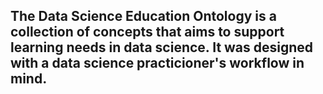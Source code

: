 ## The Data Science Education Ontology is a collection of concepts that aims to support learning needs in data science. It was designed with a data science practicioner's workflow in mind.   
